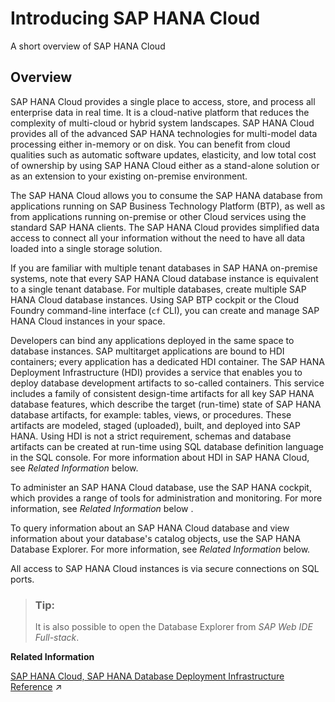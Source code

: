 <!-- loioca1a943bb6524233b7766ae399f062fd -->

# Introducing SAP HANA Cloud

A short overview of SAP HANA Cloud 



<a name="loioca1a943bb6524233b7766ae399f062fd__section_overview"/>

## Overview

SAP HANA Cloud provides a single place to access, store, and process all enterprise data in real time. It is a cloud-native platform that reduces the complexity of multi-cloud or hybrid system landscapes. SAP HANA Cloud provides all of the advanced SAP HANA technologies for multi-model data processing either in-memory or on disk. You can benefit from cloud qualities such as automatic software updates, elasticity, and low total cost of ownership by using SAP HANA Cloud either as a stand-alone solution or as an extension to your existing on-premise environment.

The SAP HANA Cloud allows you to consume the SAP HANA database from applications running on SAP Business Technology Platform \(BTP\), as well as from applications running on-premise or other Cloud services using the standard SAP HANA clients. The SAP HANA Cloud provides simplified data access to connect all your information without the need to have all data loaded into a single storage solution.

If you are familiar with multiple tenant databases in SAP HANA on-premise systems, note that every SAP HANA Cloud database instance is equivalent to a single tenant database. For multiple databases, create multiple SAP HANA Cloud database instances. Using SAP BTP cockpit or the Cloud Foundry command-line interface \(`cf` CLI\), you can create and manage SAP HANA Cloud instances in your space.

Developers can bind any applications deployed in the same space to database instances. SAP multitarget applications are bound to HDI containers; every application has a dedicated HDI container. The SAP HANA Deployment Infrastructure \(HDI\) provides a service that enables you to deploy database development artifacts to so-called containers. This service includes a family of consistent design-time artifacts for all key SAP HANA database features, which describe the target \(run-time\) state of SAP HANA database artifacts, for example: tables, views, or procedures. These artifacts are modeled, staged \(uploaded\), built, and deployed into SAP HANA. Using HDI is not a strict requirement, schemas and database artifacts can be created at run-time using SQL database definition language in the SQL console. For more information about HDI in SAP HANA Cloud, see *Related Information* below.

To administer an SAP HANA Cloud database, use the SAP HANA cockpit, which provides a range of tools for administration and monitoring. For more information, see *Related Information* below .

To query information about an SAP HANA Cloud database and view information about your database's catalog objects, use the SAP HANA Database Explorer. For more information, see *Related Information* below.

All access to SAP HANA Cloud instances is via secure connections on SQL ports.

> ### Tip:  
> It is also possible to open the Database Explorer from *SAP Web IDE Full-stack*.

**Related Information**  


[SAP HANA Cloud, SAP HANA Database Deployment Infrastructure Reference](https://help.sap.com/viewer/c2cc2e43458d4abda6788049c58143dc/2022_3_QRC/en-US/4077972509f5437c85d6a03e01509417.html "Set up and maintain the deployment infrastructure for the SAP HANA Cloud, SAP HANA database service.") :arrow_upper_right:

